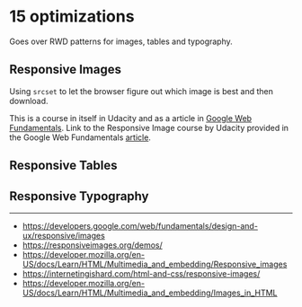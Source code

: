 
# 15 optimizations

Goes over RWD patterns for images, tables and typography.

## Responsive Images 

Using `srcset` to let the browser figure out which image is best and then download. 

This is a course in itself in Udacity and as a article in [Google Web Fundamentals](https://developers.google.com/web/fundamentals/design-and-ux/responsive/images). Link to the Responsive Image course by Udacity provided in the Google Web Fundamentals [article](https://developers.google.com/web/fundamentals/design-and-ux/responsive/images).

## Responsive Tables


## Responsive Typography

--- 

- https://developers.google.com/web/fundamentals/design-and-ux/responsive/images
- https://responsiveimages.org/demos/
- https://developer.mozilla.org/en-US/docs/Learn/HTML/Multimedia_and_embedding/Responsive_images
- https://internetingishard.com/html-and-css/responsive-images/
- https://developer.mozilla.org/en-US/docs/Learn/HTML/Multimedia_and_embedding/Images_in_HTML